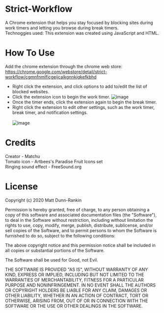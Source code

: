 # Strict-Workflow
A Chrome extension that helps you stay focused by blocking sites during work timers and letting you browse during break timers. <br />
Technoggies used: This extension was created using JavaScript and HTML. 

# How To Use
Add the chrome extension through the chrome web store: 
<br />
https://chrome.google.com/webstore/detail/strict-workflow/cgmnfnmlficgeijcalkgnnkigkefkbhd

- Right click the extension, and click options to add to/edit the list of blocked websites.   <br />
- Click the extension icon to begin the work timer. ![image](https://user-images.githubusercontent.com/68031935/218339422-c5fa258e-7fea-4445-a9bb-f8580df90ab1.png)<br />
- Once the timer ends, click the extension again to begin the break timer.  <br />
- Right click the extension to edit other settings, such as the work timer, break timer, and notification settings. <br /><br />
![image](https://user-images.githubusercontent.com/68031935/218339404-43fbed8d-94d3-469f-b27e-c2e4096bea62.png)<br />


# Credits
Creator - Matchu <br />
Tomato icon - Artbees's Paradise Fruit Icons set <br />
Ringing sound effect - FreeSound.org <br />

# License
Copyright (c) 2020 Matt Dunn-Rankin

Permission is hereby granted, free of charge, to any person obtaining a copy of this software and associated documentation files (the "Software"), to deal in the Software without restriction, including without limitation the rights to use, copy, modify, merge, publish, distribute, sublicense, and/or sell copies of the Software, and to permit persons to whom the Software is furnished to do so, subject to the following conditions:

The above copyright notice and this permission notice shall be included in all copies or substantial portions of the Software.

The Software shall be used for Good, not Evil.

THE SOFTWARE IS PROVIDED "AS IS", WITHOUT WARRANTY OF ANY KIND, EXPRESS OR IMPLIED, INCLUDING BUT NOT LIMITED TO THE WARRANTIES OF MERCHANTABILITY, FITNESS FOR A PARTICULAR PURPOSE AND NONINFRINGEMENT. IN NO EVENT SHALL THE AUTHORS OR COPYRIGHT HOLDERS BE LIABLE FOR ANY CLAIM, DAMAGES OR OTHER LIABILITY, WHETHER IN AN ACTION OF CONTRACT, TORT OR OTHERWISE, ARISING FROM, OUT OF OR IN CONNECTION WITH THE SOFTWARE OR THE USE OR OTHER DEALINGS IN THE SOFTWARE. 
